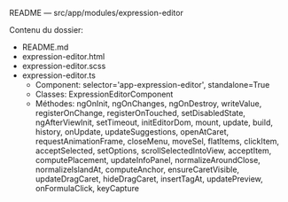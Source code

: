 README — src/app/modules/expression-editor

Contenu du dossier:

- README.md
- expression-editor.html
- expression-editor.scss
- expression-editor.ts
  - Component: selector='app-expression-editor', standalone=True
  - Classes: ExpressionEditorComponent
  - Méthodes: ngOnInit, ngOnChanges, ngOnDestroy, writeValue, registerOnChange, registerOnTouched, setDisabledState, ngAfterViewInit, setTimeout, initEditorDom, mount, update, build, history, onUpdate, updateSuggestions, openAtCaret, requestAnimationFrame, closeMenu, moveSel, flatItems, clickItem, acceptSelected, setOptions, scrollSelectedIntoView, acceptItem, computePlacement, updateInfoPanel, normalizeAroundClose, normalizeIslandAt, computeAnchor, ensureCaretVisible, updateDragCaret, hideDragCaret, insertTagAt, updatePreview, onFormulaClick, keyCapture

